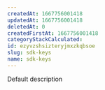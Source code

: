 ```yaml
---
createdAt: 1667756001418
updatedAt: 1667756001418
deletedAt: 0
createdFirstAt: 1667756001418
categoryStackCalculated: 
id: ezyvzshsizteryjmxzkqbsoe
slug: sdk-keys
name: sdk-keys
---
```


Default description